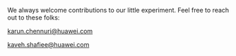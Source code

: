 We always welcome contributions to our little experiment. Feel free to reach out to these folks:

karun.chennuri@huawei.com

kaveh.shafiee@huawei.com
